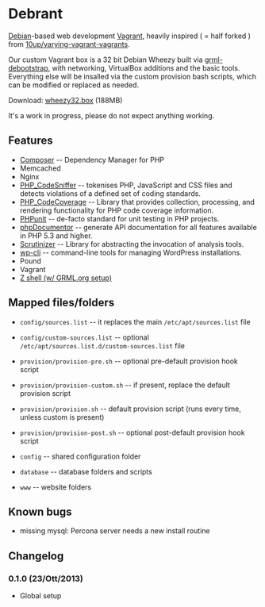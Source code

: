 # Debrant 

[Debian](https://debian.org)-based web development [Vagrant](http://vagrantup.com), heavily inspired ( = half forked ) from [10up/varying-vagrant-vagrants](https://github.com/10up/varying-vagrant-vagrants).

Our custom Vagrant box is a 32 bit Debian Wheezy built via [grml-debootstrap](http://grml.org/grml-debootstrap/), with networking, VirtualBox additions and the basic tools. Everything else will be insalled via the custom provision bash scripts, which can be modified or replaced as needed.

Download: [wheezy32.box](http://tools.swergroup.com/downloads/wheezy32.box) (188MB)

It's a work in progress, please do not expect anything working.

## Features

* [Composer](http://getcomposer.org/) -- Dependency Manager for PHP
* Memcached
* Nginx
* [PHP_CodeSniffer](https://github.com/squizlabs/PHP_CodeSniffer) -- tokenises PHP, JavaScript and CSS files and detects violations of a defined set of coding standards.
* [PHP_CodeCoverage](https://github.com/sebastianbergmann/php-code-coverage) -- Library that provides collection, processing, and rendering functionality for PHP code coverage information.
* [PHPunit](https://github.com/sebastianbergmann/phpunit/) -- de-facto standard for unit testing in PHP projects.
* [phpDocumentor](http://phpdoc.org/) -- generate API documentation for all features available in PHP 5.3 and higher.
* [Scrutinizer](https://github.com/scrutinizer-ci/scrutinizer) -- Library for abstracting the invocation of analysis tools.
* [wp-cli](wp-cli.org) -- command-line tools for managing WordPress installations.
* Pound
* Vagrant
* [Z shell (w/ GRML.org setup)](http://grml.org/zsh/)


## Mapped files/folders

* `config/sources.list` -- it replaces the main `/etc/apt/sources.list` file
* `config/custom-sources.list` -- optional `/etc/apt/sources.list.d/custom-sources.list` file
* `provision/provision-pre.sh` -- optional pre-default provision hook script
* `provision/provision-custom.sh` -- if present, replace the default provision script
* `provision/provision.sh` -- default provision script (runs every time, unless custom is present)
* `provision/provision-post.sh` -- optional post-default provision hook script

* `config` -- shared configuration folder
* `database` -- database folders and scripts
* `www` -- website folders

## Known bugs

* missing mysql: Percona server needs a new install routine


## Changelog

### 0.1.0 (23/Ott/2013)

* Global setup

